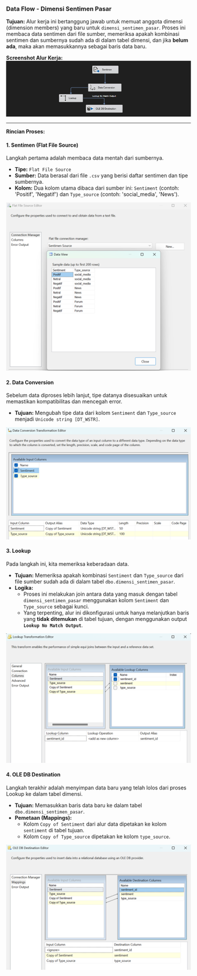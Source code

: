 ### **Data Flow - Dimensi Sentimen Pasar**

**Tujuan:** Alur kerja ini bertanggung jawab untuk memuat anggota dimensi (dimension members) yang baru untuk `dimensi_sentimen_pasar`. Proses ini membaca data sentimen dari file sumber, memeriksa apakah kombinasi sentimen dan sumbernya sudah ada di dalam tabel dimensi, dan jika **belum ada**, maka akan memasukkannya sebagai baris data baru.

**Screenshot Alur Kerja:**
![Alur Kerja untuk Dimensi Sentimen Pasar](img/sentimen-flow-task.png)

---

**Rincian Proses:**

#### 1. Sentimen (Flat File Source)
Langkah pertama adalah membaca data mentah dari sumbernya.
* **Tipe:** `Flat File Source`
* **Sumber:** Data berasal dari file `.csv` yang berisi daftar sentimen dan tipe sumbernya.
* **Kolom:** Dua kolom utama dibaca dari sumber ini: `Sentiment` (contoh: 'Positif', 'Negatif') dan `Type_source` (contoh: 'social_media', 'News').

![Data Sumber dari Flat File](img/sentimen-flat-file-source.png)

#### 2. Data Conversion
Sebelum data diproses lebih lanjut, tipe datanya disesuaikan untuk memastikan kompatibilitas dan mencegah error.
* **Tujuan:** Mengubah tipe data dari kolom `Sentiment` dan `Type_source` menjadi `Unicode string [DT_WSTR]`.

![Konversi Tipe Data](img/sentimen-data-conversion.png)

#### 3. Lookup
Pada langkah ini, kita memeriksa keberadaan data.
* **Tujuan:** Memeriksa apakah kombinasi `Sentiment` dan `Type_source` dari file sumber sudah ada di dalam tabel `dbo.dimensi_sentimen_pasar`.
* **Logika:**
    * Proses ini melakukan join antara data yang masuk dengan tabel `dimensi_sentimen_pasar` menggunakan kolom `Sentiment` dan `Type_source` sebagai kunci.
    * Yang terpenting, alur ini dikonfigurasi untuk hanya melanjutkan baris yang **tidak ditemukan** di tabel tujuan, dengan menggunakan output **`Lookup No Match Output`**.

![Konfigurasi Lookup Transformation](img/sentimen-lookup.png)

#### 4. OLE DB Destination
Langkah terakhir adalah menyimpan data baru yang telah lolos dari proses Lookup ke dalam tabel dimensi.
* **Tujuan:** Memasukkan baris data baru ke dalam tabel `dbo.dimensi_sentimen_pasar`.
* **Pemetaan (Mappings):**
    * Kolom `Copy of Sentiment` dari alur data dipetakan ke kolom `sentiment` di tabel tujuan.
    * Kolom `Copy of Type_source` dipetakan ke kolom `type_source`.

![Pemetaan Kolom ke Tabel Tujuan](img/sentimen-mapping.png)